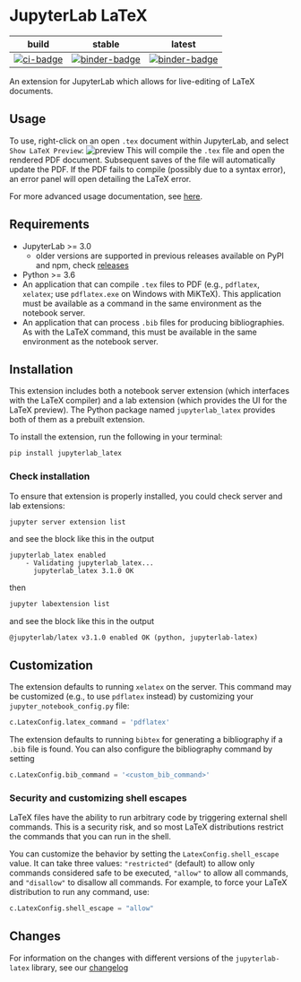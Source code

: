 # JupyterLab LaTeX

|       build       |              stable              |              latest              |
| :---------------: | :------------------------------: | :------------------------------: |
| [![ci-badge]][ci] | [![binder-badge]][binder-stable] | [![binder-badge]][binder-latest] |

[ci-badge]: https://github.com/jupyterlab/jupyterlab-latex/actions/workflows/build.yml/badge.svg
[ci]: https://github.com/jupyterlab/jupyterlab-latex/actions/workflows/build.yml?query=branch/master
[binder-badge]: https://mybinder.org/badge_logo.svg
[binder-stable]: https://mybinder.org/v2/gh/jupyterlab/jupyterlab-latex.git/3.0.0?urlpath=lab/tree/sample.tex
[binder-latest]: https://mybinder.org/v2/gh/jupyterlab/jupyterlab-latex.git/master?urlpath=lab/tree/sample.tex

An extension for JupyterLab which allows for live-editing of LaTeX documents.

## Usage

To use, right-click on an open `.tex` document within JupyterLab, and select `Show LaTeX Preview`:
![preview](images/show_preview.png)
This will compile the `.tex` file and open the rendered PDF document.
Subsequent saves of the file will automatically update the PDF.
If the PDF fails to compile (possibly due to a syntax error),
an error panel will open detailing the LaTeX error.

For more advanced usage documentation, see [here](docs/advanced.md).

## Requirements

- JupyterLab >= 3.0
  - older versions are supported in previous releases available on PyPI and npm, check [releases](https://github.com/jupyterlab/jupyterlab-latex/releases)
- Python >= 3.6
- An application that can compile `.tex` files to PDF (e.g., `pdflatex`, `xelatex`; use `pdflatex.exe` on Windows with MiKTeX). This application must be available as a command in the same environment as the notebook server.
- An application that can process `.bib` files for producing bibliographies. As with the LaTeX command, this must be available in the same environment as the notebook server.

## Installation

This extension includes both a notebook server extension (which interfaces with the LaTeX compiler)
and a lab extension (which provides the UI for the LaTeX preview).
The Python package named `jupyterlab_latex` provides both of them as a prebuilt extension.

To install the extension, run the following in your terminal:

```bash
pip install jupyterlab_latex
```

### Check installation

To ensure that extension is properly installed, you could check server and lab extensions:

```bash
jupyter server extension list
```

and see the block like this in the output

```
jupyterlab_latex enabled
    - Validating jupyterlab_latex...
      jupyterlab_latex 3.1.0 OK
```

then

```bash
jupyter labextension list
```

and see the block like this in the output

```
@jupyterlab/latex v3.1.0 enabled OK (python, jupyterlab-latex)
```

## Customization

The extension defaults to running `xelatex` on the server.
This command may be customized (e.g., to use `pdflatex` instead) by customizing
your `jupyter_notebook_config.py` file:

```python
c.LatexConfig.latex_command = 'pdflatex'
```

The extension defaults to running `bibtex` for generating a bibliography
if a `.bib` file is found. You can also configure the bibliography command
by setting

```python
c.LatexConfig.bib_command = '<custom_bib_command>'
```

### Security and customizing shell escapes

LaTeX files have the ability to run arbitrary code by triggering external
shell commands. This is a security risk, and so most LaTeX distributions
restrict the commands that you can run in the shell.

You can customize the behavior by setting the `LatexConfig.shell_escape` value.
It can take three values: `"restricted"` (default) to allow only commands
considered safe to be executed, `"allow"` to allow all commands, and `"disallow"`
to disallow all commands.
For example, to force your LaTeX distribution to run any command, use:

```python
c.LatexConfig.shell_escape = "allow"
```

## Changes

For information on the changes with different versions of the `jupyterlab-latex` library, see our [changelog](./docs/changelog.md)
